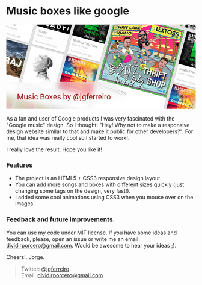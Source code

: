 Music boxes like google 
===========

![alt text](/images/music_boxes_jorge.jpg)

As a fan and user of Google products I was very fascinated with the "Google music" design. So I thought: "Hey! Why not to make a responsive design website similar to that and make it public for other developers?". For me, that idea was really cool so I started to work!.
 
I really love the result. Hope you like it!

### Features

- The project is an HTML5 + CSS3 responsive design layout.
- You can add more songs and boxes with different sizes quickly (just changing some tags on the design, very fast!).
- I added some cool animations using CSS3 when you mouse over on the images.

### Feedback and future improvements.
 
You can use my code under MIT license. If you have some ideas and feedback, please, open an issue or write me an email: dividirporcero@gmail.com. Would be awesome to hear your ideas ;).

Cheers!. Jorge.

> Twitter: <a href="http://www.twitter.com/jgferreiro">@jgferreiro</a><br />
> Email: <dividirporcero@gmail.com>
